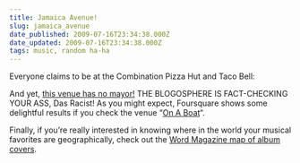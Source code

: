 ```yaml
---
title: Jamaica Avenue!
slug: jamaica_avenue
date_published: 2009-07-16T23:34:38.000Z
date_updated: 2009-07-16T23:34:38.000Z
tags: music, random ha-ha
---
```


Everyone claims to be at the Combination Pizza Hut and Taco Bell:

And yet, [this venue has no mayor!](http://playfoursquare.com/venue/67074) THE BLOGOSPHERE IS FACT-CHECKING YOUR ASS, Das Racist! As you might expect, Foursquare shows some delightful results if you check the venue “[On A Boat](http://playfoursquare.com/venue/73058)“.

Finally, if you’re really interested in knowing where in the world your musical favorites are geographically, check out the [Word Magazine map of album covers](http://www.wordmagazine.co.uk/album_atlas/FullListing.php).
